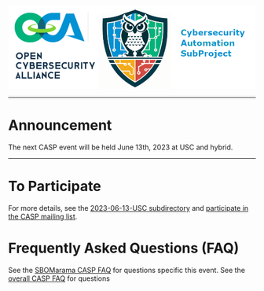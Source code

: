 ![logo](../../Images/Casp-landscape3.png)

---

# Announcement

The next CASP event will be held June 13th, 2023 at USC and hybrid.

---

# To Participate

For more details, 
see the [2023-06-13-USC subdirectory](./2023-06-13-USC/README.md)
and [participate in the CASP mailing list](https://lists.oasis-open-projects.org/g/oca-casp).

# Frequently Asked Questions (FAQ)
See the [SBOMarama CASP FAQ](./2023-06-13-USC/faq.md) for questions specific
this event. 
See the [overall CASP FAQ](../../CASP-FAQ.md) for questions 
